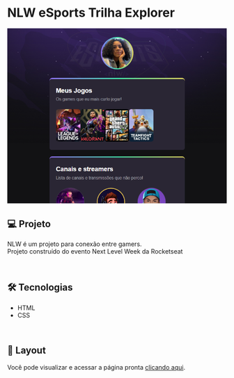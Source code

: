 # NLW eSports Trilha Explorer

![preview](./.github/preview.png)

## 💻 Projeto 

NLW é um projeto para conexão entre gamers. <br>
Projeto construído do evento Next Level Week da Rocketseat

<br>

## 🛠️ Tecnologias

- HTML
- CSS

<br>

## 📌 Layout
Você pode visualizar e acessar a página pronta [clicando aqui](https://nayaraoliveira1.github.io/nlw-esports-explorer).
